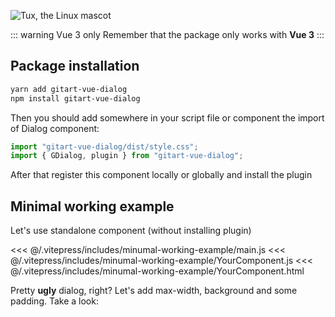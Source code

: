 <script setup>
import BaseDialog from '@/.vitepress/components/Dialogs/Guide/BaseDialog.vue'
import BaseStyledDialog from '@/.vitepress/components/Dialogs/Guide/BaseStyledDialog.vue'
</script>

![Tux, the Linux mascot](/gitart-dialog-logo.svg)


::: warning Vue 3 only
Remember that the package only works with **Vue 3**
:::

## Package installation

```bash
yarn add gitart-vue-dialog
npm install gitart-vue-dialog
```

Then you should add somewhere in your script file or component the import of Dialog component:

```js
import "gitart-vue-dialog/dist/style.css";
import { GDialog, plugin } from "gitart-vue-dialog";
```

After that register this component locally or globally and install the plugin

## Minimal working example

Let's use standalone component (without installing plugin)

<<< @/.vitepress/includes/minumal-working-example/main.js
<<< @/.vitepress/includes/minumal-working-example/YourComponent.js
<<< @/.vitepress/includes/minumal-working-example/YourComponent.html

<BaseDialog />

Pretty **ugly** dialog, right? Let's add max-width, background and some padding. Take a look:

<BaseStyledDialog />